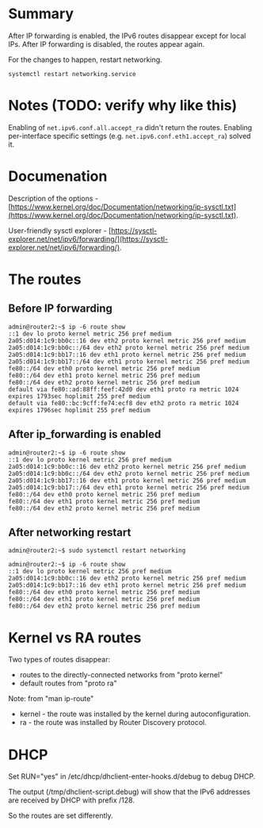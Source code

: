 # Summary
After IP forwarding is enabled, the IPv6 routes disappear except for local IPs. 
After IP forwarding is disabled, the routes appear again. 

For the changes to happen, restart networking.
```
systemctl restart networking.service
```

# Notes (TODO: verify why like this)

Enabling of `net.ipv6.conf.all.accept_ra` didn't return the routes.
Enabling per-interface specific settings (e.g. `net.ipv6.conf.eth1.accept_ra`) solved it. 

# Documenation

Description of the options - [https://www.kernel.org/doc/Documentation/networking/ip-sysctl.txt](https://www.kernel.org/doc/Documentation/networking/ip-sysctl.txt).

User-friendly sysctl explorer - [https://sysctl-explorer.net/net/ipv6/forwarding/](https://sysctl-explorer.net/net/ipv6/forwarding/).

# The routes

## Before IP forwarding
```
admin@router2:~$ ip -6 route show
::1 dev lo proto kernel metric 256 pref medium
2a05:d014:1c9:bb0c::16 dev eth2 proto kernel metric 256 pref medium
2a05:d014:1c9:bb0c::/64 dev eth2 proto kernel metric 256 pref medium
2a05:d014:1c9:bb17::16 dev eth1 proto kernel metric 256 pref medium
2a05:d014:1c9:bb17::/64 dev eth1 proto kernel metric 256 pref medium
fe80::/64 dev eth0 proto kernel metric 256 pref medium
fe80::/64 dev eth1 proto kernel metric 256 pref medium
fe80::/64 dev eth2 proto kernel metric 256 pref medium
default via fe80::ad:88ff:feef:42d0 dev eth1 proto ra metric 1024 expires 1793sec hoplimit 255 pref medium
default via fe80::bc:9cff:fe74:ecf8 dev eth2 proto ra metric 1024 expires 1796sec hoplimit 255 pref medium
```

## After ip_forwarding is enabled
```
admin@router2:~$ ip -6 route show
::1 dev lo proto kernel metric 256 pref medium
2a05:d014:1c9:bb0c::16 dev eth2 proto kernel metric 256 pref medium
2a05:d014:1c9:bb0c::/64 dev eth2 proto kernel metric 256 pref medium
2a05:d014:1c9:bb17::16 dev eth1 proto kernel metric 256 pref medium
2a05:d014:1c9:bb17::/64 dev eth1 proto kernel metric 256 pref medium
fe80::/64 dev eth0 proto kernel metric 256 pref medium
fe80::/64 dev eth1 proto kernel metric 256 pref medium
fe80::/64 dev eth2 proto kernel metric 256 pref medium
```

## After networking restart
```
admin@router2:~$ sudo systemctl restart networking

admin@router2:~$ ip -6 route show
::1 dev lo proto kernel metric 256 pref medium
2a05:d014:1c9:bb0c::16 dev eth2 proto kernel metric 256 pref medium
2a05:d014:1c9:bb17::16 dev eth1 proto kernel metric 256 pref medium
fe80::/64 dev eth0 proto kernel metric 256 pref medium
fe80::/64 dev eth1 proto kernel metric 256 pref medium
fe80::/64 dev eth2 proto kernel metric 256 pref medium
```

# Kernel vs RA routes
Two types of routes disappear:
- routes to the directly-connected networks from "proto kernel"
- default routes from "proto ra"

Note: from "man ip-route"
- kernel - the route was installed by the kernel during autoconfiguration.
- ra - the route was installed by Router Discovery protocol.

# DHCP
Set RUN="yes" in /etc/dhcp/dhclient-enter-hooks.d/debug to debug DHCP. 

The output (/tmp/dhclient-script.debug) will show that the IPv6 addresses are received by DHCP with prefix /128.

So the routes are set differently.
